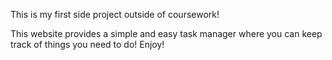 This is my first side project outside of coursework!

This website provides a simple and easy task manager where you can keep track of things you need to do!
Enjoy!
